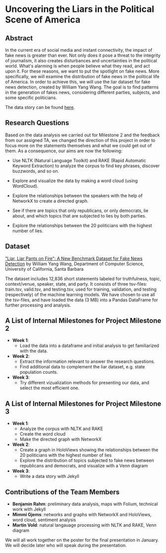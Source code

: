 # Uncovering the Liars in the Political Scene of America

## Abstract
In the current era of social media and instant connectivity, the impact of fake news is greater than ever. Not only does it pose a threat to the integrity of journalism, it also creates disturbances and uncertainties in the political world. What's alarming is when people believe what they read, and act upon it. For these reasons, we want to put the spotlight on fake news. More specifically, we will examine the distribution of fake news in the political life of America. In order to achieve this, we will use the liar dataset for fake news detection, created by William Yang Wang. The goal is to find patterns in the generation of fakes news, considering different parties, subjects, and some specific politicians.

The data story can be found [here](https://gjemsvoldrahm.github.io).

## Research Questions
Based on the data analysis we carried out for Milestone 2 and the feedback from our assigned TA, we changed the direction of this project in order to focus more on the statements themselves and what we could get out of them. As a consequence, our aims are now the following:

- Use NLTK (Natural Language Toolkit) and RAKE (Rapid Automatic Keyword Extraction) to analyze the corpus to find key phrases, discover buzzwords, and so on.

- Explore and visualize the data by making a word cloud (using WordCloud).

- Explore the relationships between the speakers with the help of NetworkX to create a directed graph.

- See if there are topics that only republicans, or only democrats, lie about, and which topics that are subjected to lies by both parties.

- Explore the relationships between the 20 politicians with the highest number of lies.

## Dataset
["Liar, Liar Pants on Fire": A New Benchmark Dataset for Fake News Detection](https://www.cs.ucsb.edu/~william/papers/acl2017.pdf) by William Yang Wang, Department of Computer Science, University of California, Santa Barbara

The dataset includes 12,836 short statements labeled for truthfulness, topic, context/venue, speaker, state, and party. It consists of three tsv-files: train.tsv, valid.tsv, and testing.tsv, used for training, validation, and testing (respectively) of the machine learning models. We have chosen to use all the tsv-files, and have loaded the data (3 MB) into a Pandas DataFrame for further processing and analysis.

## A List of Internal Milestones for Project Milestone 2
- __Week 1__: 
  - Load the data into a dataframe and initial analysis to get familiarized with the data.
- __Week 2__:
  - Extract the information relevant to answer the research questions.
  - Find additional data to complement the liar dataset, e.g. state population counts.
- __Week 3__:
  - Try different vizualization methods for presenting our data, and select the most efficient one.

## A List of Internal Milestones for Project Milestone 3
- __Week 1__: 
  - Analyze the corpus with NLTK and RAKE
  - Create the word cloud
  - Make the directed graph with NetworkX
- __Week 2__: 
  - Create a graph in HoloViews showing the relationships between the 20 politicians with the highest number of lies
  - Explore the distribution of topics subjected to fake news between republicans and democrats, and visualize with a Venn diagram
- __Week 3__:
  - Write a data story with Jekyll

## Contributions of the Team Members
- __Benjamin Rahm__: preliminary data analysis, maps with Folium, technical work with Jekyll 
- __Mimmi Gjems__: networks and graphs with NetworkX and HoloViews, word cloud, sentiment analysis
- __Martin Vold__: natural langauage processing with NLTK and RAKE, Venn diagram 

We will all work together on the poster for the final presentation in January. We will decide later who will speak during the presentation. 